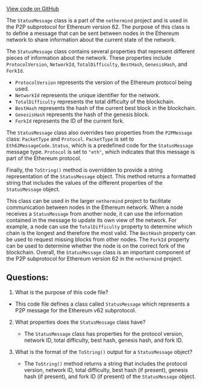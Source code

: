 [View code on GitHub](https://github.com/nethermindeth/nethermind/Nethermind.Network/P2P/Subprotocols/Eth/V62/Messages/StatusMessage.cs)

The `StatusMessage` class is a part of the `nethermind` project and is used in the P2P subprotocol for Ethereum version 62. The purpose of this class is to define a message that can be sent between nodes in the Ethereum network to share information about the current state of the network.

The `StatusMessage` class contains several properties that represent different pieces of information about the network. These properties include `ProtocolVersion`, `NetworkId`, `TotalDifficulty`, `BestHash`, `GenesisHash`, and `ForkId`. 

- `ProtocolVersion` represents the version of the Ethereum protocol being used.
- `NetworkId` represents the unique identifier for the network.
- `TotalDifficulty` represents the total difficulty of the blockchain.
- `BestHash` represents the hash of the current best block in the blockchain.
- `GenesisHash` represents the hash of the genesis block.
- `ForkId` represents the ID of the current fork.

The `StatusMessage` class also overrides two properties from the `P2PMessage` class: `PacketType` and `Protocol`. `PacketType` is set to `Eth62MessageCode.Status`, which is a predefined code for the `StatusMessage` message type. `Protocol` is set to `"eth"`, which indicates that this message is part of the Ethereum protocol.

Finally, the `ToString()` method is overridden to provide a string representation of the `StatusMessage` object. This method returns a formatted string that includes the values of the different properties of the `StatusMessage` object.

This class can be used in the larger `nethermind` project to facilitate communication between nodes in the Ethereum network. When a node receives a `StatusMessage` from another node, it can use the information contained in the message to update its own view of the network. For example, a node can use the `TotalDifficulty` property to determine which chain is the longest and therefore the most valid. The `BestHash` property can be used to request missing blocks from other nodes. The `ForkId` property can be used to determine whether the node is on the correct fork of the blockchain. Overall, the `StatusMessage` class is an important component of the P2P subprotocol for Ethereum version 62 in the `nethermind` project.
## Questions: 
 1. What is the purpose of this code file?
   - This code file defines a class called `StatusMessage` which represents a P2P message for the Ethereum v62 subprotocol.

2. What properties does the `StatusMessage` class have?
   - The `StatusMessage` class has properties for the protocol version, network ID, total difficulty, best hash, genesis hash, and fork ID.

3. What is the format of the `ToString()` output for a `StatusMessage` object?
   - The `ToString()` method returns a string that includes the protocol version, network ID, total difficulty, best hash (if present), genesis hash (if present), and fork ID (if present) of the `StatusMessage` object.